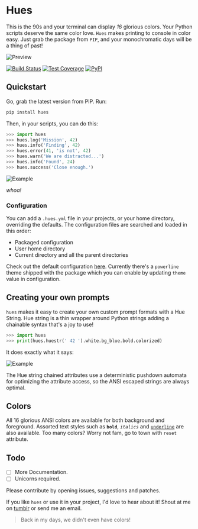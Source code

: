 # Hues

This is the 90s and your terminal can display _16_ glorious colors.
Your Python scripts deserve the same color love. `Hues` makes printing
to console in color easy. Just grab the package from `PIP`, and your
monochromatic days will be a thing of past!


![Preview](docs/preview.jpg)

[![Build Status](https://img.shields.io/travis/prashnts/hues/master.svg)](https://travis-ci.org/prashnts/hues) [![Test Coverage](https://img.shields.io/codeclimate/coverage/github/prashnts/hues.svg)](https://codeclimate.com/github/prashnts/hues) [![PyPI](https://img.shields.io/pypi/v/hues.svg)](https://pypi.python.org/pypi/hues)

## Quickstart

Go, grab the latest version from PIP. Run:

```bash
pip install hues
```

Then, in your scripts, you can do this:

```python
>>> import hues
>>> hues.log('Mission', 42)
>>> hues.info('Finding', 42)
>>> hues.error(41, 'is not', 42)
>>> hues.warn('We are distracted...')
>>> hues.info('Found', 24)
>>> hues.success('Close enough.')
```

![Example](docs/example-simple.jpg)


_whoa!_

### Configuration

You can add a `.hues.yml` file in your projects, or your home directory,
overriding the defaults. The configuration files are searched and loaded
in this order:

- Packaged configuration
- User home directory
- Current directory and all the parent directories

Check out the default configuration [here](hues/.hues.yml).
Currently there's a `powerline` theme shipped with the package which
you can enable by updating `theme` value in configuration.


## Creating your own prompts

`hues` makes it easy to create your own custom prompt formats with a
Hue String. Hue string is a thin wrapper around Python strings adding
a chainable syntax that's a joy to use!

```python
>>> import hues
>>> print(hues.huestr(' 42 ').white.bg_blue.bold.colorized)
```

It does exactly what it says:

![Example](docs/example-custom.jpg)

The Hue string chained attributes use a deterministic pushdown automata
for optimizing the attribute access, so the ANSI escaped strings are
always optimal.


## Colors

All 16 glorious ANSI colors are available for both background and foreground. Assorted text styles such as **`bold`**, _`italics`_ and <u>`underline`</u> are also available. Too many colors? Worry not fam, go to town with `reset` attribute.


## Todo
- [ ] More Documentation.
- [ ] Unicorns required.

Please contribute by opening issues, suggestions and patches.

If you like `hues` or use it in your project, I'd love to hear about it!
Shout at me on [tumblr](//doom.noop.pw) or send me an email.


> Back in my days, we didn't even have colors!
